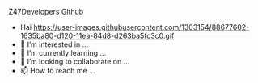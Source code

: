 Z47Developers Github
- Hai https://user-images.githubusercontent.com/1303154/88677602-1635ba80-d120-11ea-84d8-d263ba5fc3c0.gif
- 👀 I’m interested in ...
- 🌱 I’m currently learning ...
- 💞️ I’m looking to collaborate on ...
- 📫 How to reach me ...

<!---
Z47Developers/Z47Developers is a ✨ special ✨ repository because its `README.md` (this file) appears on your GitHub profile.
You can click the Preview link to take a look at your changes.
--->
